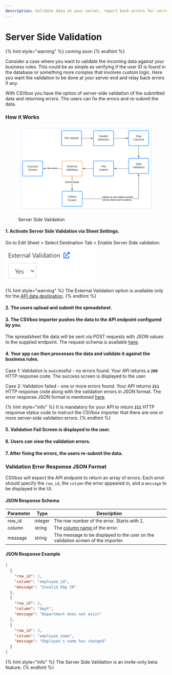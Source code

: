 ```yaml
---
description: Validate data at your server, report back errors for correction.
---
```


# Server Side Validation

{% hint style="warning" %}
coming soon
{% endhint %}

Consider a case where you want to validate the incoming data against your business rules. This could be as simple as verifying if the user ID is found in the database or something more complex that involves custom logic. Here you want the validation to be done at your server end and relay back errors if any.

With CSVbox you have the option of server-side validation of the submitted data and returning errors. The users can fix the errors and re-submit the data.

### How it Works

<figure><img src="../.gitbook/assets/External Validation (1).svg" alt=""><figcaption><p>Server Side Validation</p></figcaption></figure>

#### 1. Activate Server Side Validation via Sheet Settings.

Go to Edit Sheet > Select Destination Tab > Enable Server Side validation

&#x20;![](<../.gitbook/assets/external validation.png>)

{% hint style="warning" %}
The External Validation option is available only for the [API data destination](../destinations/#api-webhook).
{% endhint %}

#### 2. The users upload and submit the spreadsheet.

#### 3. The CSVbox importer pushes the data to the API endpoint configured by you.

The spreadsheet file data will be sent via POST requests with JSON values to the supplied endpoint. The request schema is available [here](https://help.csvbox.io/destinations#sample-json-post-to-your-api).

#### 4. Your app can then processes the data and validate it against the business rules.

Case 1: Validation is successful - no errors found. Your API returns a **`200`** HTTP response code. The success screen is displayed to the user.

Case 2: Validation failed - one or more errors found. Your API returns **`211`** HTTP response code along with the validation errors in JSON format. The error response JSON format is mentioned [here](server-side-validation.md#validation-error-json-response-format).

{% hint style="info" %}
It is mandatory for your API to return **`211`** HTTP response status code to instruct the CSVbox importer that there are one or more server-side validation errors.
{% endhint %}

#### 5. Validation Fail Screen is displayed to the user.

#### 6. Users can view the validation errors.

#### 7. After fixing the errors, the users re-submit the data.



### Validation Error Response JSON Format

CSVbox will expect the API endpoint to return an array of errors. Each error should specify the `row_id`, the `column` the error appeared in, and a `message` to be displayed in the UI.

#### JSON Response Schema

| Parameter | Type    | Description                                                                                          |
| --------- | ------- | ---------------------------------------------------------------------------------------------------- |
| row\_id   | integer | The row number of the error. Starts with 1.                                                          |
| column    | string  | The [column name ](https://help.csvbox.io/dashboard-settings/sheet-options#column-name)of the error. |
| message   | string  | The message to be displayed to the user on the validation screen of the importer.                    |

#### JSON Response Example

```json
[
  {
    "row_id": 1,
    "column": "employee_id",
    "message": "Invalid Emp ID"
  },
  {
    "row_id": 2,
    "column": "dept",
    "message": "Department does not exist"
  },
  {
    "row_id": 3,
    "column": "employee_name",
    "message": "Employee's name has changed"
  }
]
```

{% hint style="info" %}
The Server Side Validation is an invite-only beta feature.
{% endhint %}
